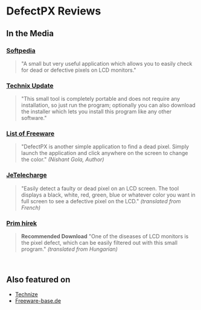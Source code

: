 
# DefectPX Reviews

## In the Media

### [Softpedia](https://www.softpedia.com/get/Desktop-Enhancements/Other-Desktop-Enhancements/DefectPX.shtml)

> "A small but very useful application which allows you to easily check for dead or defective pixels on LCD monitors."

### [Technix Update](https://www.technixupdate.com/defectpx-find-detect-and-fix-dead-pixel-on-lcd-monitor/)

> "This small tool is completely portable and does not require any installation, so just run the program; optionally you can also download the installer which lets you install this program like any other software."

### [List of Freeware](https://listoffreeware.com/free-dead-pixel-test-software-windows/)

> "DefectPX is another simple application to find a dead pixel. Simply launch the application and click anywhere on the screen to change the color." *(Nishant Gola, Author)*

### [JeTelecharge](https://www.jetelecharge.com/Utilitaires/2966.php)

> "Easily detect a faulty or dead pixel on an LCD screen. The tool displays a black, white, red, green, blue or whatever color you want in full screen to see a defective pixel on the LCD." *(translated from French)*

### [Prim hírek](http://hirek.prim.hu/cikk/74344/)

> **Recommended Download** "One of the diseases of LCD monitors is the pixel defect, which can be easily filtered out with this small program." *(translated from Hungarian)*

<br>

## Also featured on

* [Technize](https://www.technize.info/3-ways-to-test-your-lcd-monitor-for-defective-pixels/)
* [Freeware-base.de](https://www.freeware-base.de/freeware-zeige-details-23209-DefectPX.html)

